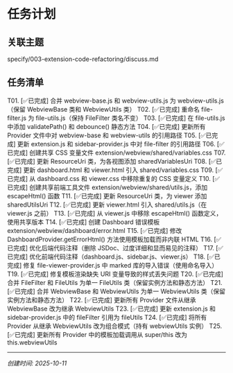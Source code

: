 # 任务计划

## 关联主题
specify/003-extension-code-refactoring/discuss.md

## 任务清单
<!--
每个任务项格式：
T01. [状态] 任务描述
T02. [状态] 任务描述
T03. [状态] 任务描述

编号格式: T01, T02, T03...（T = Task）
状态: ⏳待执行 / ✅已完成
-->

T01. [✅已完成] 合并 webview-base.js 和 webview-utils.js 为 webview-utils.js（保留 WebviewBase 类和 WebviewUtils 类）
T02. [✅已完成] 重命名 file-filter.js 为 file-utils.js（保持 FileFilter 类名不变）
T03. [✅已完成] 在 file-utils.js 中添加 validatePath() 和 debounce() 静态方法
T04. [✅已完成] 更新所有 Provider 文件中对 webview-base 和 webview-utils 的引用路径
T05. [✅已完成] 更新 extension.js 和 sidebar-provider.js 中对 file-filter 的引用路径
T06. [✅已完成] 创建共享 CSS 变量文件 extension/webview/shared/variables.css
T07. [✅已完成] 更新 ResourceUri 类，为各视图添加 sharedVariablesUri
T08. [✅已完成] 更新 dashboard.html 和 viewer.html 引入 shared/variables.css
T09. [✅已完成] 从 dashboard.css 和 viewer.css 中移除重复的 CSS 变量定义
T10. [✅已完成] 创建共享前端工具文件 extension/webview/shared/utils.js，添加 escapeHtml() 函数
T11. [✅已完成] 更新 ResourceUri 类，为 viewer 添加 sharedUtilsUri
T12. [✅已完成] 更新 viewer.html 引入 shared/utils.js（在 viewer.js 之前）
T13. [✅已完成] 从 viewer.js 中移除 escapeHtml() 函数定义，使用共享版本
T14. [✅已完成] 创建 Dashboard 错误模板 extension/webview/dashboard/error.html
T15. [✅已完成] 修改 DashboardProvider.getErrorHtml() 方法使用模板加载而非内联 HTML
T16. [✅已完成] 优化后端代码注释（删除 JSDoc、过度详细和显而易见的注释）
T17. [✅已完成] 优化前端代码注释（dashboard.js、sidebar.js、viewer.js）
T18. [✅已完成] 修复 file-viewer-provider.js 中 marked 库的导入错误（使用命名导入）
T19. [✅已完成] 修复模板渲染缺失 URI 变量导致的样式丢失问题
T20. [✅已完成] 合并 FileFilter 和 FileUtils 为单一 FileUtils 类（保留实例方法和静态方法）
T21. [✅已完成] 合并 WebviewBase 和 WebviewUtils 为单一 WebviewUtils 类（保留实例方法和静态方法）
T22. [✅已完成] 更新所有 Provider 文件从继承 WebviewBase 改为继承 WebviewUtils
T23. [✅已完成] 更新 extension.js 和 sidebar-provider.js 中的 fileFilter 引用为 fileUtils
T24. [✅已完成] 将所有 Provider 从继承 WebviewUtils 改为组合模式（持有 webviewUtils 实例）
T25. [✅已完成] 更新所有 Provider 中的模板加载调用从 super/this 改为 this.webviewUtils

---
*创建时间: 2025-10-11*
